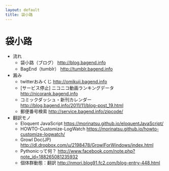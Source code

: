 ```yaml
---
layout: default
title: 袋小路
---
```


# 袋小路

* 流れ
    * 袋小路（ブログ） <http://blog.bagend.info>
    * BagEnd（tumblr） <http://tumblr.bagend.info>
* 澱み
    * twitterおみくじ <http://omikuji.bagend.info>
    * [サービス停止] ニコニコ動画ランキングデータ <http://nicorank.bagend.info>
    * コミックダッシュ・新刊カレンダー  <http://blog.bagend.info/2011/11/blog-post_19.html>
    * 郵便番号検索 <http://service.bagend.info/zipcode/>
* 翻訳モノ
    * Eloquent JavaScript  <https://morinatsu.github.io/eloquentJavaScript/>
    * HOWTO-Customize-LogWatch <https://morinatsu.github.io/howto-customize-logwatch/>
    * Growl Doc(JP) <http://dl.dropbox.com/u/2198478/GrowlForWindows/index.html>
    * Pythonicって何？ <http://www.facebook.com/note.php?note_id=188265081235932>
    * 個体群動態：翻訳 <http://nmori.blog91.fc2.com/blog-entry-448.html>

